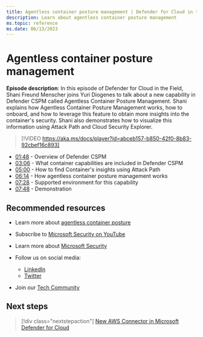 ```yaml
---
title: Agentless container posture management | Defender for Cloud in the field 
description: Learn about agentless container posture management
ms.topic: reference
ms.date: 06/13/2023
---
```


# Agentless container posture management

**Episode description**: In this episode of Defender for Cloud in the Field, Shani Freund Menscher joins Yuri Diogenes to talk about a new capability in Defender CSPM called Agentless Container Posture Management. Shani explains how Agentless Container Posture Management works, how to onboard, and how to leverage this feature to obtain more insights into the container's security. Shani also demonstrates how to visualize this information using Attack Path and Cloud Security Explorer.

> [!VIDEO https://aka.ms/docs/player?id=abceb157-b850-42f0-8b83-92cbef16c893]

- [01:48](/shows/mdc-in-the-field/agentless-container-posture-management#time=01m48s) - Overview of Defender CSPM
- [03:06](/shows/mdc-in-the-field/agentless-container-posture-management#time=03m06s) - What container capabilities are included in Defender CSPM
- [05:00](/shows/mdc-in-the-field/agentless-container-posture-management#time=05m00s) - How to find Container's insights using Attack Path
- [06:14](/shows/mdc-in-the-field/agentless-container-posture-management#time=06m14s) - How agentless container posture management works
- [07:28](/shows/mdc-in-the-field/agentless-container-posture-management#time=07m28s) - Supported environment for this capability
- [07:48](/shows/mdc-in-the-field/agentless-container-posture-management#time=07m48s) - Demonstration

## Recommended resources

- Learn more about  [agentless container posture](concept-agentless-containers.md)
- Subscribe to [Microsoft Security on YouTube](https://www.youtube.com/playlist?list=PL3ZTgFEc7LysiX4PfHhdJPR7S8mGO14YS)
- Learn more about [Microsoft Security](https://msft.it/6002T9HQY)

- Follow us on social media:

  - [LinkedIn](https://www.linkedin.com/showcase/microsoft-security/)
  - [Twitter](https://twitter.com/msftsecurity)

- Join our [Tech Community](https://aka.ms/SecurityTechCommunity)

## Next steps

> [!div class="nextstepaction"]
> [New AWS Connector in Microsoft Defender for Cloud](episode-one.md)
